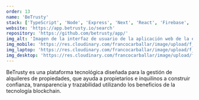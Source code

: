 ```yaml
---
order: 13
name: 'BeTrusty'
stack: ['TypeScript', 'Node', 'Express', 'Next', 'React', 'Firebase', 'TailwindCSS', 'Eslint', 'Prettier']
website: 'https://app.betrusty.io/search'
repository: 'https://github.com/betrusty/app/'
img_alt: 'Imagen de la interfaz de usuario de la aplicación web de la empresa BeTrusty'
img_mobile: 'https://res.cloudinary.com/francocarballar/image/upload/f_auto,q_auto/v1/portfolio/projects/betrusty/chdrmddoc0sy6huwfuwu'
img_laptop: 'https://res.cloudinary.com/francocarballar/image/upload/f_auto,q_auto/v1/portfolio/projects/betrusty/lmopjv4kbyrfikeo06vp'
img_desktop: 'https://res.cloudinary.com/francocarballar/image/upload/f_auto,q_auto/v1/portfolio/projects/betrusty/w9rgtjwhnrx9cn147o7r'
---
```


BeTrusty es una plataforma tecnológica diseñada para la gestión de alquileres de propiedades, que ayuda a propietarios e inquilinos a construir confianza, transparencia y trazabilidad utilizando los beneficios de la tecnología blockchain.
